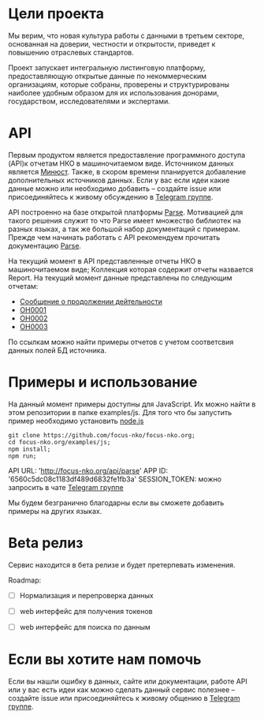 # Цели проекта

Мы верим, что новая культура работы с данными в третьем секторе, основанная на доверии, 
честности и открытости, приведет к повышению отраслевых стандартов.


Проект запускает интегральную листинговую платформу, предоставляющую открытые 
данные по некоммерческим организациям, которые собраны, проверены и структурированы 
наиболее удобным образом для их использования донорами, государством, исследователями 
и экспертами.


# API

Первым продуктом является предоставление программного доступа (API)к отчетам НКО в машиночитаемом виде.
Источником данных является [Минюст](http://unro.minjust.ru). Также, в скором времени планируется 
добавление дополнительных источников данных. Если у вас если идеи какие данные можно или необходимо добавить – создайте issue или 
присоединяйтесь к живому обсуждению в [Telegram группе](https://t.me/joinchat/AAAAAEHMtZgPt2C01ZTR_A).


API построенно на базе открытой платформы [Parse](http://parseplatform.io). Мотивацией для такого решения служит то что 
Parse имеет множество библиотек на разных языках, а так же большой набор документаций с примерам. 
Прежде чем начинать работать с API рекомендуем прочитать документацию [Parse](http://parseplatform.github.io).


На текущий момент в API представленные отчеты НКО в машиночитаемом виде;
Коллекция которая содержит отчеты назвается Report. 
На текущий момент данные представлены по следующим отчетам:


* [Сообщение о продолжении дейтельности](https://github.com/focus-nko/focus-nko.org/blob/master/examples/reports/%D0%9F%D1%80%D0%BE%D0%B4%D0%BE%D0%BB%D0%B6%D0%B5%D0%BD%D0%B8%D0%B5%20%D0%B4%D0%B5%D0%B9%D1%82%D0%B5%D0%BB%D1%8C%D0%BD%D0%BE%D1%81%D1%82%D0%B8.pdf)
* [ОН0001](https://github.com/focus-nko/focus-nko.org/blob/master/examples/reports/%D0%9E%D0%9D0001.pdf) 
* [ОН0002](https://github.com/focus-nko/focus-nko.org/blob/master/examples/reports/%D0%9E%D0%9D0002.pdf)
* [ОН0003](https://github.com/focus-nko/focus-nko.org/blob/master/examples/reports/%D0%9E%D0%9D0003.pdf)


По ссылкам можно найти примеры отчетов с учетом соответсвия данных полей БД источника.


# Примеры и использование


На данный момент примеры доступны для JavaScript. Их можно найти в этом репозитории в папке examples/js.
Для того что бы запустить пример необходимо установить [node.js](https://nodejs.org/en/)

````
git clone https://github.com/focus-nko/focus-nko.org;
cd focus-nko.org/examples/js;
npm install;
npm run;

````

API URL: 'http://focus-nko.org/api/parse'
APP ID: '6560c5dc08c1183df489d6832fe1fb3a'
SESSION_TOKEN: можно запросить в чате [Telegram группе](https://t.me/joinchat/AAAAAEHMtZgPt2C01ZTR_A)


Мы будем безгранично благодарны если вы сможете добавить примеры на других языках.

# Beta релиз 


Сервис находится в бета релизе и будет претерпевать изменения. 

Roadmap:

- [ ] Нормализация и перепроверка данных
- [ ] web интерфейс для получения токенов
- [ ] web интерфейс для поиска по данным


# Если вы хотите нам помочь 

Если вы нашли ошибку в данных, сайте или документации, работе API или у вас есть 
идеи как можно сделать данный сервис полезнее – создайте issue или присоединяйтесь к живому общению в [Telegram группе](https://t.me/joinchat/AAAAAEHMtZgPt2C01ZTR_A).
 

